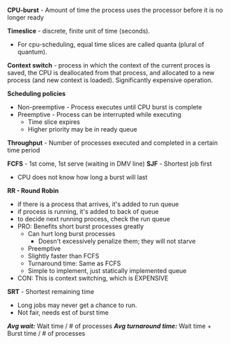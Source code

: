 **CPU-burst** - Amount of time the process uses the processor before it is no longer ready

**Timeslice** - discrete, finite unit of time (seconds).
* For cpu-scheduling, equal time slices are called quanta (plural of quantum).

**Context switch** - process in which the context of the current proces is saved, the CPU is deallocated from that process, and allocated to a new process (and new context is loaded). Significantly expensive operation.

**Scheduling policies**
- Non-preemptive - Process executes until CPU burst is complete
- Preemptive - Process can be interrupted while executing
	- Time slice expires
	- Higher priority may be in ready queue

**Throughput** - Number of processes executed and completed in a certain time period

**FCFS** - 1st come, 1st serve (waiting in DMV line)
**SJF** - Shortest job first
- CPU does not know how long a burst will last

**RR - Round Robin**
- if there is a process that arrives, it's added to run queue
- if process is running, it's added to back of queue
- to decide next running process, check the run queue
- PRO: Benefits short burst processes greatly
	-	Can hurt long burst processes
		-	Doesn't excessively penalize them; they will not starve
	- Preemptive
	- Slightly faster than FCFS
	- Turnaround time: Same as FCFS
	- Simple to implement, just statically implemented queue
- CON: This is context switching, which is EXPENSIVE

**SRT** - Shortest remaining time
- Long jobs may never get a chance to run.
- Not fair, needs est of burst time

***Avg wait:*** Wait time / # of processes
***Avg turnaround time:*** Wait time + Burst time / # of processes

